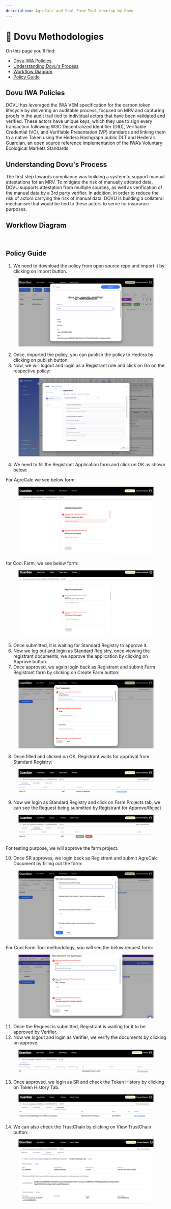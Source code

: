 ```yaml
---
description: AgreCalc and Cool Farm Tool develop by Dovu
---
```


# 🍃 Dovu Methodologies

On this page you'll find:​

* [Dovu IWA Policies​​](dovu-methodologies.md#dovu-iwa-policies)
* [Understanding Dovu's Process​​](dovu-methodologies.md#understanding-dovus-process)
* [Workflow Diagram​​](dovu-methodologies.md#workflow-diagram)
* [Policy Guide](dovu-methodologies.md#policy-guide)​

## Dovu IWA Policies

DOVU has leveraged the IWA VEM specification for the carbon token lifecycle by delivering an auditable process, focused on MRV and capturing proofs in the audit trail tied to individual actors that have been validated and verified. These actors have unique keys, which they use to sign every transaction following W3C Decentralized Identifier (DID), Verifiable Credential (VC), and Verifiable Presentation (VP) standards and linking them to a native Token using the Hedera Hashgraph public DLT and Hedera’s Guardian, an open source reference implementation of the IWA’s Voluntary Ecological Markets Standards.

## Understanding Dovu's Process

The first step towards compliance was building a system to support manual attestations for an MRV. To mitigate the risk of manually attested data, DOVU supports attestation from multiple sources, as well as verification of the manual data by a 3rd party verifier. In addition, in order to reduce the risk of actors carrying the risk of manual data, DOVU is building a collateral mechanism that would be tied to these actors to serve for insurance purposes.

## Workflow Diagram <a href="#workflow-diagram" id="workflow-diagram"></a>

<figure><img src="https://files.gitbook.com/v0/b/gitbook-x-prod.appspot.com/o/spaces%2FXVOaWpJKxLZf1Tee9eCO%2Fuploads%2FBnJopp09Y7quCIrvtrci%2Fimage.png?alt=media&#x26;token=49e28ced-5550-493a-9794-0aec5015eff4" alt=""><figcaption></figcaption></figure>

## Policy Guide <a href="#policy-guide" id="policy-guide"></a>

1. We need to download the policy from open source repo and import it by clicking on Import button.

<figure><img src="../../../.gitbook/assets/image (11) (1) (1) (1) (1) (1) (1) (1) (1) (1) (1) (1).png" alt=""><figcaption></figcaption></figure>

2. Once, imported the policy, you can publish the policy to Hedera by clicking on publish button.
3. Now, we will logout and login as a Registrant role and click on Go on the respective policy:

<figure><img src="../../../.gitbook/assets/image (3) (1) (2) (1).png" alt=""><figcaption></figcaption></figure>

4. We need to fill the Registrant Application form and click on OK as shown below:

For AgreCalc we see below form:

<figure><img src="../../../.gitbook/assets/image (7) (1) (1) (1) (1) (1) (1) (1) (1) (1) (1) (1) (1) (1) (1) (1).png" alt=""><figcaption></figcaption></figure>

for Cool Farm, we see below form:

<figure><img src="../../../.gitbook/assets/image (2) (1) (3).png" alt=""><figcaption></figcaption></figure>

5. Once submitted, it is waiting for Standard Registry to approve it.
6. Now we log out and login as Standard Registry, once viewing the registrant documents, we approve the application by clicking on Approve button.
7. Once approved, we again login back as Registrant and submit Farm Registrant form by clicking on Create Farm button:

<figure><img src="../../../.gitbook/assets/image (5) (1) (1) (1) (1) (1) (1) (1) (1) (1) (1) (1) (1) (1) (1) (1) (1).png" alt=""><figcaption></figcaption></figure>

8. Once filled and clicked on OK, Registrant waits for approval from Standard Registry:

<figure><img src="../../../.gitbook/assets/image (4) (1) (1) (1) (1) (1) (1) (1) (1) (1) (1) (1) (1) (1) (1) (1) (1) (1) (1) (1) (1).png" alt=""><figcaption></figcaption></figure>

9. Now we login as Standard Registry and click on Farm Projects tab, we can see the Request being submitted by Registrant for Approve/Reject

<figure><img src="../../../.gitbook/assets/image (30) (1).png" alt=""><figcaption></figcaption></figure>

For testing purpose, we will approve the farm project.

10. Once SR approves, we login back as Registrant and submit AgreCalc Document by filling out the form:

<figure><img src="../../../.gitbook/assets/image (1) (1) (1) (1) (1) (1) (1) (1) (1) (1) (1) (1) (1) (1) (1) (1) (1) (1) (1) (1) (1) (1) (1) (1) (1) (1) (1).png" alt=""><figcaption></figcaption></figure>

For Cool Farm Tool methodology, you will see the below request form:

<figure><img src="../../../.gitbook/assets/image (9) (1) (1) (1) (1) (1) (1) (1) (1) (1) (1) (1) (1) (1) (1) (1).png" alt=""><figcaption></figcaption></figure>

11. Once the Request is submitted, Registrant is waiting for it to be approved by Verifier.
12. Now we logout and login as Verifier, we verify the documents by clicking on approve.

<figure><img src="../../../.gitbook/assets/image (6) (1) (1) (1) (1) (1) (1) (1) (1) (1) (1) (1) (1) (1) (1) (1) (1) (1).png" alt=""><figcaption></figcaption></figure>

13. Once approved, we login as SR and check the Token History by clicking on Token History Tab:

<figure><img src="../../../.gitbook/assets/image (8) (1) (2) (1).png" alt=""><figcaption></figcaption></figure>

14. We can also check the TrustChain by clicking on View TrustChain button:

<figure><img src="../../../.gitbook/assets/image (10) (1) (1) (1) (1) (1) (1) (1) (1) (1) (1) (1) (1) (1) (1) (1).png" alt=""><figcaption></figcaption></figure>
